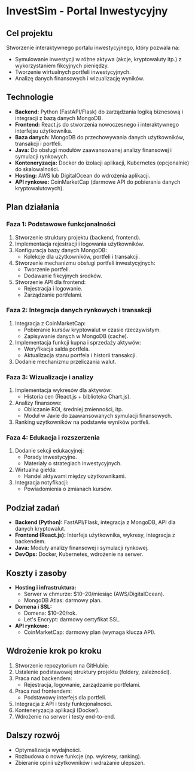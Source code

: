 # InvestSim - Portal Inwestycyjny

## Cel projektu
Stworzenie interaktywnego portalu inwestycyjnego, który pozwala na:
- Symulowanie inwestycji w różne aktywa (akcje, kryptowaluty itp.) z wykorzystaniem fikcyjnych pieniędzy.
- Tworzenie wirtualnych portfeli inwestycyjnych.
- Analizę danych finansowych i wizualizację wyników.

## Technologie
- **Backend:** Python (FastAPI/Flask) do zarządzania logiką biznesową i integracji z bazą danych MongoDB.
- **Frontend:** React.js do stworzenia nowoczesnego i interaktywnego interfejsu użytkownika.
- **Baza danych:** MongoDB do przechowywania danych użytkowników, transakcji i portfeli.
- **Java:** Do obsługi modułów zaawansowanej analizy finansowej i symulacji rynkowych.
- **Konteneryzacja:** Docker do izolacji aplikacji, Kubernetes (opcjonalnie) do skalowalności.
- **Hosting:** AWS lub DigitalOcean do wdrożenia aplikacji.
- **API rynkowe:** CoinMarketCap (darmowe API do pobierania danych kryptowalutowych).

## Plan działania

### Faza 1: Podstawowe funkcjonalności
1. Stworzenie struktury projektu (backend, frontend).
2. Implementacja rejestracji i logowania użytkowników.
3. Konfiguracja bazy danych MongoDB:
   - Kolekcje dla użytkowników, portfeli i transakcji.
4. Stworzenie mechanizmu obsługi portfeli inwestycyjnych:
   - Tworzenie portfeli.
   - Dodawanie fikcyjnych środków.
5. Stworzenie API dla frontend:
   - Rejestracja i logowanie.
   - Zarządzanie portfelami.

### Faza 2: Integracja danych rynkowych i transakcji
1. Integracja z CoinMarketCap:
   - Pobieranie kursów kryptowalut w czasie rzeczywistym.
   - Zapisywanie danych w MongoDB (cache).
2. Implementacja funkcji kupna i sprzedaży aktywów:
   - Weryfikacja salda portfela.
   - Aktualizacja stanu portfela i historii transakcji.
3. Dodanie mechanizmu przeliczania walut.

### Faza 3: Wizualizacje i analizy
1. Implementacja wykresów dla aktywów:
   - Historia cen (React.js + biblioteka Chart.js).
2. Analizy finansowe:
   - Obliczanie ROI, średniej zmienności, itp.
   - Moduł w Javie do zaawansowanych symulacji finansowych.
3. Ranking użytkowników na podstawie wyników portfeli.

### Faza 4: Edukacja i rozszerzenia
1. Dodanie sekcji edukacyjnej:
   - Porady inwestycyjne.
   - Materiały o strategiach inwestycyjnych.
2. Wirtualna giełda:
   - Handel aktywami między użytkownikami.
3. Integracja notyfikacji:
   - Powiadomienia o zmianach kursów.

## Podział zadań
- **Backend (Python):** FastAPI/Flask, integracja z MongoDB, API dla danych kryptowalut.
- **Frontend (React.js):** Interfejs użytkownika, wykresy, integracja z backendem.
- **Java:** Moduły analizy finansowej i symulacji rynkowej.
- **DevOps:** Docker, Kubernetes, wdrożenie na serwer.

## Koszty i zasoby
- **Hosting i infrastruktura:**
  - Serwer w chmurze: $10–20/miesiąc (AWS/DigitalOcean).
  - MongoDB Atlas: darmowy plan.
- **Domena i SSL:**
  - Domena: $10–20/rok.
  - Let's Encrypt: darmowy certyfikat SSL.
- **API rynkowe:**
  - CoinMarketCap: darmowy plan (wymaga klucza API).

## Wdrożenie krok po kroku
1. Stworzenie repozytorium na GitHubie.
2. Ustalenie podstawowej struktury projektu (foldery, zależności).
3. Praca nad backendem:
   - Rejestracja, logowanie, zarządzanie portfelami.
4. Praca nad frontendem:
   - Podstawowy interfejs dla portfeli.
5. Integracja z API i testy funkcjonalności.
6. Konteneryzacja aplikacji (Docker).
7. Wdrożenie na serwer i testy end-to-end.

## Dalszy rozwój
- Optymalizacja wydajności.
- Rozbudowa o nowe funkcje (np. wykresy, ranking).
- Zbieranie opinii użytkowników i wdrażanie ulepszeń.
